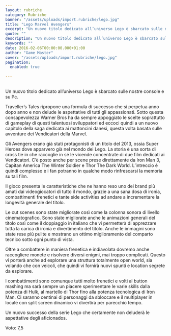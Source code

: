 ```yaml
---
layout: rubriche
category: Rubriche
banner: "/assets/uploads/import.rubriche/lego.jpg"
title: "Lego Marvel Avengers"
excerpt: "Un nuovo titolo dedicato all’universo Lego è sbarcato sulle nostre console e su Pc. Traveller’s Tales ripropone una formula di successo che si perpetua anno dopo anno e non delude le aspettative di tutti gli appassionati. Sotto questa consapevolezza Warner Bros ha da sempre appoggiato le scelte soprattutto di gameplay di questi talentuosi sviluppatori ed [&hellip"
quote: ""
description: "Un nuovo titolo dedicato all’universo Lego è sbarcato sulle nostre console e su Pc. Traveller’s Tales ripropone una formula di successo che si perpetua anno dopo anno e non delude le aspettative di tutti gli appassionati. Sotto questa consapevolezza Warner Bros ha da sempre appoggiato le scelte soprattutto di gameplay di questi talentuosi sviluppatori ed [&hellip"
keywords: ""
date: 2016-02-06T00:00:00.000+01:00
author: "Game Master"
cover: "/assets/uploads/import.rubriche/lego.jpg"
pagination:
  enabled: true

---
```


[](https://hotmc.com/wp-content/uploads/2016/02/lego.jpg)  
Un nuovo titolo dedicato all’universo Lego è sbarcato sulle nostre console e su Pc.

Traveller’s Tales ripropone una formula di successo che si perpetua anno dopo anno e non delude le aspettative di tutti gli appassionati. Sotto questa consapevolezza Warner Bros ha da sempre appoggiato le scelte soprattutto di gameplay di questi talentuosi sviluppatori ed eccoci quindi a un nuovo capitolo della saga dedicata ai mattoncini danesi, questa volta basata sulle avventure dei Vendicatori della Marvel.

Gli Avengers erano già stati protagonisti di un titolo del 2013, ossia Super Heroes dove apparvero già nel mondo dei Lego. La storia è una sorta di cross tie in che raccoglie in sé le vicende concentrate di due film dedicati ai Vendicatori. C’è posto anche per scene prese direttamente da Iron Man 3, Capitan America The Winter Soldier e Thor The Dark World. L’intreccio è quindi complesso e i fan potranno in qualche modo rinfrescarsi la memoria su tali film.

Il gioco presenta le caratteristiche che ne hanno reso uno dei brand più amati dai videogiocatori di tutto il mondo, grazie a una sana dosa di ironia, combattimenti frenetici e tante side activities ad andare a incrementare la longevità generale del titolo.

[](https://hotmc.com/wp-content/uploads/2016/02/lego-2.jpg)

Le cut scenes sono state migliorate così come la colonna sonora di livello cinematografico. Sono state migliorate anche le animazioni generali del titolo così come il doppiaggio in italiano che vi permetterà di apprezzare tutta la carica di ironia e divertimento del titolo. Anche le immagini sono state rese più pulite e mostrano un ottimo miglioramento del comparto tecnico sotto ogni punto di vista.

Oltre a combattere in maniera frenetica e indiavolata dovremo anche raccogliere monete e risolvere diversi enigmi, mai troppo complicati. Questo vi porterà anche ad esplorare una struttura totalmente open world, sia volando che con veicoli, che quindi vi fornirà nuovi spunti e location segrete da esplorare.

I combattimenti sono comunque tutti molto frenetici e volti al button mashing ma sarà sempre un piacere sperimentare le varie skills dalla potenza di Hulk, al martello di Thor fino alla potenza tecnologica di Iron Man. Ci saranno centinai di personaggi da sbloccare e il multiplayer in locale con split screen dinamico vi divertirà per parecchio tempo.

Un nuovo successo della serie Lego che certamente non deluderà le aspettative degli aficionados.

Voto: 7,5